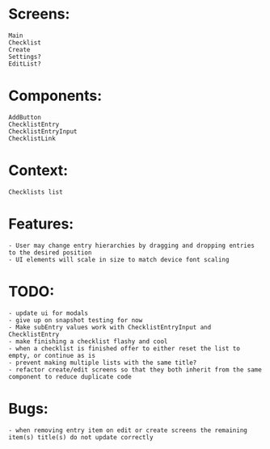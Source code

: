 # Screens:

    Main
    Checklist
    Create
    Settings?
    EditList?

# Components:

    AddButton
    ChecklistEntry
    ChecklistEntryInput
    ChecklistLink

# Context:

    Checklists list

# Features:

    - User may change entry hierarchies by dragging and dropping entries to the desired position
    - UI elements will scale in size to match device font scaling

# TODO:

    - update ui for modals
    - give up on snapshot testing for now
    - Make subEntry values work with ChecklistEntryInput and ChecklistEntry
    - make finishing a checklist flashy and cool
    - when a checklist is finished offer to either reset the list to empty, or continue as is
    - prevent making multiple lists with the same title?
    - refactor create/edit screens so that they both inherit from the same component to reduce duplicate code

# Bugs:

    - when removing entry item on edit or create screens the remaining item(s) title(s) do not update correctly
